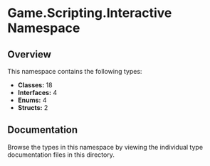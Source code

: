 # Game.Scripting.Interactive Namespace

## Overview

This namespace contains the following types:

- **Classes:** 18
- **Interfaces:** 4
- **Enums:** 4
- **Structs:** 2

## Documentation

Browse the types in this namespace by viewing the individual type documentation files in this directory.

